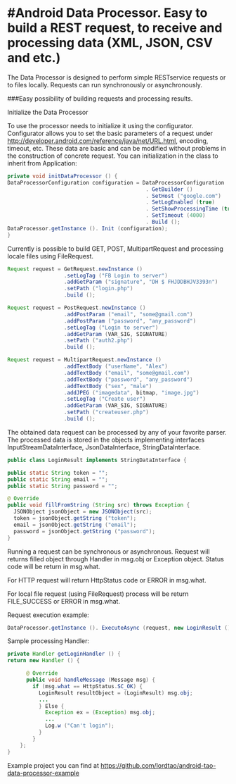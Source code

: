 #Android Data Processor. Easy to build a REST request, to receive and processing data (XML, JSON, CSV and etc.)
===========================

The Data Processor is designed to perform simple RESTservice requests or to files locally. Requests can run synchronously or asynchronously.

###Easy possibility of building requests and processing results.

Initialize the Data Processor

To use the processor needs to initialize it using the configurator. Configurator allows you to set the basic parameters of a request under http://developer.android.com/reference/java/net/URL.html, encoding, timeout, etc. These data are basic and can be modified without problems in the construction of concrete request. You can initialization in the class to inherit from Application:

```java
private void initDataProcessor () {
DataProcessorConfiguration configuration = DataProcessorConfiguration
                                            . GetBuilder ()
                                            . SetHost ("google.com")
                                            . SetLogEnabled (true)
                                            . SetShowProcessingTime (true)
                                            . SetTimeout (4000)
                                            . Build ();
DataProcessor.getInstance (). Init (configuration);
}
```

Currently is possible to build GET, POST, MultipartRequest and processing locale files using FileRequest.

```java
Request request = GetRequest.newInstance ()
                  .setLogTag ("FB Login to server")
                  .addGetParam ("signature", "DH $ FHJDDBHJV3393n")
                  .setPath ("login.php")
                  .build ();
```

```java
Request request = PostRequest.newInstance ()
                  .addPostParam ("email", "some@gmail.com")
                  .addPostParam ("password", "any_password")
                  .setLogTag ("Login to server")
                  .addGetParam (VAR_SIG, SIGNATURE)
                  .setPath ("auth2.php")
                  .build ();
```

```java
Request request = MultipartRequest.newInstance ()
                  .addTextBody ("userName", "Alex")
                  .addTextBody ("email", "some@gmail.com")
                  .addTextBody ("password", "any_password")
                  .addTextBody ("sex", "male")
                  .addJPEG ("imagedata", bitmap, "image.jpg")
                  .setLogTag ("Create user")
                  .addGetParam (VAR_SIG, SIGNATURE)
                  .setPath ("createuser.php")
                  .build ();
```

The obtained data request can be processed by any of your favorite parser. The processed data is stored in the objects implementing interfaces InputStreamDataInterface, JsonDataInterface, StringDataInterface.

```java
public class LoginResult implements StringDataInterface {

public static String token = "";
public static String email = "";
public static String password = "";

@ Override
public void fillFromString (String src) throws Exception {
  JSONObject jsonObject = new JSONObject(src);
  token = jsonObject.getString ("token");
  email = jsonObject.getString ("email");
  password = jsonObject.getString ("password");
}
```

Running a request can be synchronous or asynchronous. Request will returns filled object through Handler in msg.obj or Exception object. Status code will be return in msg.what.

For HTTP request will return HttpStatus code or ERROR  in msg.what.

For local file request (using FileRequest) process will be return FILE_SUCCESS or ERROR in msg.what.

Request execution example:

```java
DataProcessor.getInstance (). ExecuteAsync (request, new LoginResult (), handler);
```

Sample processing Handler:

```java
private Handler getLoginHandler () {
return new Handler () {

      @ Override
      public void handleMessage (Message msg) {
        if (msg.what == HttpStatus.SC_OK) {
          LoginResult resultObject = (LoginResult) msg.obj;
          ...
          } Else {
            Exception ex = (Exception) msg.obj;
            ...
            Log.w ("Can't login");
          }
        }
    };
}
```

Example project you can find at https://github.com/lordtao/android-tao-data-processor-example
